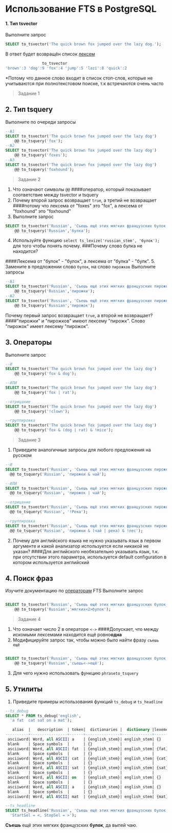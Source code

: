 ﻿# Использование FTS в PostgreSQL
#### 1. Тип tsvector
Выполните запрос
```sql
SELECT to_tsvector('The quick brown fox jumped over the lazy dog.');
```
В ответ будет возвращён список [лексем](https://en.wikipedia.org/wiki/Lexeme)
```sql
                to_tsvector
'brown':3 'dog':9 'fox':4 'jump':5 'lazi':8 'quick':2
```

*Потому что данное слово входит в список стоп-слов, которые не учитываются при полнотекстовом поиске, т.к встречаются очень часто
> Задание 1
## 2. Тип tsquery
Выполните по очереди запросы
```sql
--№1
SELECT to_tsvector('The quick brown fox jumped over the lazy dog')  
    @@ to_tsquery('fox');
--№2
SELECT to_tsvector('The quick brown fox jumped over the lazy dog')  
    @@ to_tsquery('foxes');
--№3 
SELECT to_tsvector('The quick brown fox jumped over the lazy dog')  
    @@ to_tsquery('foxhound');
```

> Задание 2
1. Что означают символы `@@`
####оператор, который показывает соответствие между tsvector и tsquery
2. Почему второй запрос возвращает `true`, а третий не возвращает
####потому что лексема от "foxes" это "fox", а лексема от "foxhound" это "foxhound"
3. Выполните запрос
```sql
SELECT to_tsvector('Russian', 'Съешь ещё этих мягких французских булок, да выпей чаю.')
    @@ to_tsquery('Russian','булка');
```
4. Используйте функцию `select ts_lexize('russian_stem', 'булок');` для того чтобы понять почему.
###Почему слово булка не находится?

####Лексема от "булок" - "булок", а лексема от "булка" - "булк".
5. Замените в предложении слово `булок`, на слово `пирожков`
Выполните запросы
```sql
--№1
SELECT to_tsvector('Russian', 'Съешь ещё этих мягких французских пирожков, да выпей чаю.')
    @@ to_tsquery('Russian','пирожки');
--№2
SELECT to_tsvector('Russian', 'Съешь ещё этих мягких французских пирожков, да выпей чаю.')
    @@ to_tsquery('Russian','пирожок');
```
Почему первый запрос возвращает `true`, а второй не возвращает?
####"пирожки" и "пирожков" имеют лексему "пирожк". Слово "пирожок" имеет лексему "пирожок".
## 3. Операторы
Выполните запрос
```sql
--И
SELECT to_tsvector('The quick brown fox jumped over the lazy dog')  
    @@ to_tsquery('fox & dog');

--ИЛИ
SELECT to_tsvector('The quick brown fox jumped over the lazy dog')  
    @@ to_tsquery('fox | rat');

--отрицание
SELECT to_tsvector('The quick brown fox jumped over the lazy dog')  
    @@ to_tsquery('!clown');

--группировка
SELECT to_tsvector('The quick brown fox jumped over the lazy dog')  
    @@ to_tsquery('fox & (dog | rat) & !mice');
```
> Задание 3
1. Приведите аналогичные запросы для любого предложения на русском
```sql
--И
SELECT to_tsvector('Russian', 'Съешь ещё этих мягких французских пирожков, да выпей чаю.')  
  @@ to_tsquery('Russian', 'пирожки & чай');

--ИЛИ
SELECT to_tsvector('Russian', 'Съешь ещё этих мягких французских пирожков, да выпей чаю.')  
  @@ to_tsquery('Russian', 'пирожок | чай');

--отрицание
SELECT to_tsvector('Russian', 'Съешь ещё этих мягких французских пирожков, да выпей чаю.')  
  @@ to_tsquery('Russian', '!Река');

--группировка
SELECT to_tsvector('Russian', 'Съешь ещё этих мягких французских пирожков, да выпей чаю.')  
  @@ to_tsquery('Russian', 'пирожки & (чай | река) & !лес');
```
2. Почему для английского языка не нужно указывать язык в первом аргументе и какой анализатор используется если никакой не указан?
####Для английского необязательно указывать язык, т.к. при отсутствии этого параметра, используется default configuration в котором используется английский

## 4. Поиск фраз
Изучите документацию по [операторам](https://www.postgresql.org/docs/current/functions-textsearch.html) FTS
Выполните запрос
```sql

SELECT to_tsvector('Russian', 'Съешь ещё этих мягких французских булок, да выпей чаю.')
    @@ to_tsquery('Russian','мягких<2>булок');
```
> Задание 4
1. Что означает число 2 в операторе `<->`
####Допускает, что между искомыми лексемами находится ещё ровно**одна**
2. Модифицируйте запрос так, чтобы можно было найти фразу `съешь ещё`

```sql

SELECT to_tsvector('Russian', 'Съешь ещё этих мягких французских булок, да выпей чаю.')
    @@ to_tsquery('Russian','съешь<->ещё');
```
3. Для чего нужно использовать функцию `phraseto_tsquery`

## 5. Утилиты
1. Приведите примеры использования функций `ts_debug` и  `ts_headline`
```sql
--ts_debug
SELECT * FROM ts_debug('english',
  'a fat  cat sat on a mat');
```
```sql
   alias  |   description  | token|  dictionaries |  dictionary |lexemes
----------+----------------+------+---------------+-------------+-------
 asciiword| Word, all ASCII| a    | {english_stem}| english_stem| {}
 blank    | Space symbols  |      | {}            |             | 
 asciiword| Word, all ASCII| fat  | {english_stem}| english_stem| {fat}
 blank    | Space symbols  |      | {}            |             | 
 asciiword| Word, all ASCII| cat  | {english_stem}| english_stem| {cat}
 blank    | Space symbols  |      | {}            |             | 
 asciiword| Word, all ASCII| sat  | {english_stem}| english_stem| {sat}
 blank    | Space symbols  |      | {}            |             | 
 asciiword| Word, all ASCII| on   | {english_stem}| english_stem| {}
 blank    | Space symbols  |      | {}            |             | 
 asciiword| Word, all ASCII| a    | {english_stem}| english_stem| {}
 blank    | Space symbols  |      | {}            |             | 
 asciiword| Word, all ASCII| mat  | {english_stem}| english_stem| {mat}
 ```

```sql
--ts_headline
SELECT ts_headline('Russian', 'Съешь ещё этих мягких французских булок, да выпей чаю.',, to_tsquery('Russian','Съешь<->булок')),
  'StartSel = <, StopSel = >');
```
**Съешь** ещё этих мягких французских **булок**, да выпей чаю.